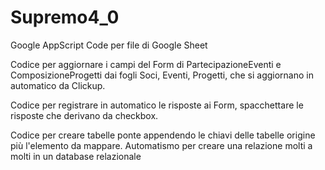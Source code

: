 # Supremo4_0
Google AppScript Code per file di Google Sheet

Codice per aggiornare i campi del Form di PartecipazioneEventi e ComposizioneProgetti dai fogli Soci, Eventi, Progetti, che si aggiornano in automatico da Clickup.

Codice per registrare in automatico le risposte ai Form, spacchettare le risposte che derivano da checkbox.

Codice per creare tabelle ponte appendendo le chiavi delle tabelle origine più l'elemento da mappare. Automatismo per creare una relazione molti a molti in un database relazionale
